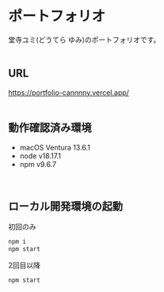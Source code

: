 # ポートフォリオ
堂寺ユミ(どうてら ゆみ)のポートフォリオです。
<br>
<br>

## URL
https://portfolio-cannnny.vercel.app/
<br>
<br>

## 動作確認済み環境
* macOS Ventura 13.6.1
* node v18.17.1
* npm v9.6.7
<br>

## ローカル開発環境の起動
初回のみ
```bash
npm i
npm start
```
2回目以降
```bash
npm start
```
<br>
